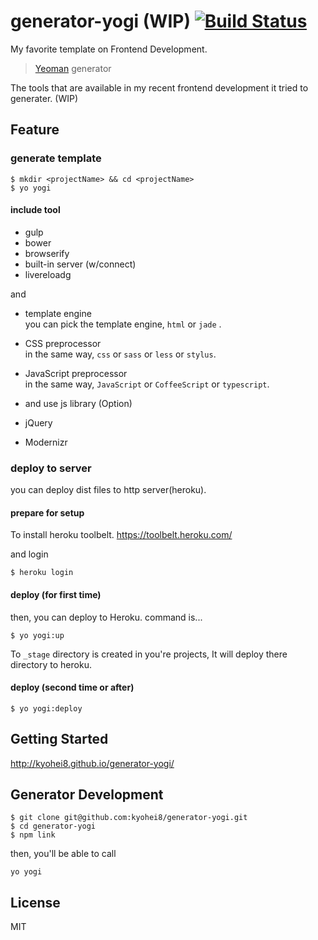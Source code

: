 # generator-yogi (WIP) [![Build Status](https://secure.travis-ci.org/kyohei8/generator-yogi.png?branch=master)](https://travis-ci.org/kyohei8/generator-yogi)

My favorite template on Frontend Development.

> [Yeoman](http://yeoman.io) generator

The tools that are available in my recent frontend development it tried to generater. (WIP)

## Feature

### generate template

```
$ mkdir <projectName> && cd <projectName>
$ yo yogi
```

#### include tool

* gulp
* bower
* browserify
* built-in server (w/connect)
* livereloadg

and

* template engine  
you can pick the template engine, `html` or `jade` .
* CSS preprocessor  
in the same way, `css` or `sass` or `less` or `stylus`.
* JavaScript preprocessor  
in the same way, `JavaScript` or `CoffeeScript` or `typescript`.

* and use js library (Option)  
 * jQuery
 * Modernizr


### deploy to server

you can deploy dist files to http server(heroku).

#### prepare for setup

To install heroku toolbelt.
https://toolbelt.heroku.com/

and login

```
$ heroku login
```

#### deploy (for first time)

then, you can deploy to Heroku. command is...

```
$ yo yogi:up
```

To `_stage` directory is created in you're projects, It will deploy there directory to heroku.


#### deploy (second time or after)

```
$ yo yogi:deploy
```


## Getting Started

http://kyohei8.github.io/generator-yogi/

<!--

## Start Development

### Run task

Run watch task and begin to develop.

```
$ gulp watch
````

-->


## Generator Development

```
$ git clone git@github.com:kyohei8/generator-yogi.git
$ cd generator-yogi
$ npm link
```

then, you'll be able to call

```
yo yogi
```

## License

MIT
